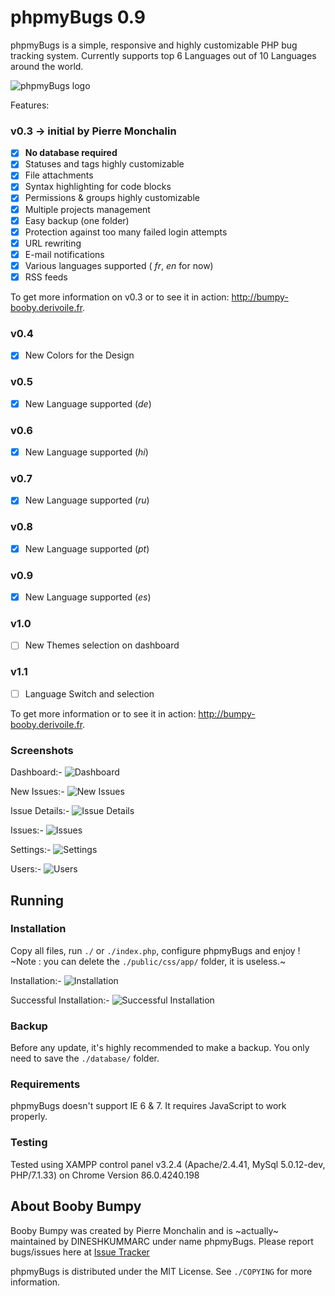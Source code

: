 # phpmyBugs 0.9
phpmyBugs is a simple, responsive and highly customizable PHP bug tracking system. Currently supports top 6 Languages out of 10 Languages around the world.

![phpmyBugs logo](https://github.com/dineshkummarc/phpmyBugs/blob/master/screenshots/phpmybugs-logo.png)

Features:

### v0.3 -> initial by Pierre Monchalin
- [x] **No database required**
- [x] Statuses and tags highly customizable
- [x] File attachments
- [x] Syntax highlighting for code blocks
- [x] Permissions & groups highly customizable
- [x] Multiple projects management
- [x] Easy backup (one folder)
- [x] Protection against too many failed login attempts
- [x] URL rewriting
- [x] E-mail notifications
- [x] Various languages supported ( _fr_, _en_ for now)
- [x] RSS feeds

To get more information on v0.3 or to see it in action: <http://bumpy-booby.derivoile.fr>.

### v0.4
- [x] New Colors for the Design

### v0.5
- [x] New Language supported (_de_)

### v0.6
- [x] New Language supported (_hi_)

### v0.7
- [x] New Language supported (_ru_)

### v0.8
- [x] New Language supported (_pt_)

### v0.9
- [x] New Language supported (_es_)

### v1.0
- [ ] New Themes selection on dashboard

### v1.1
- [ ] Language Switch and selection

To get more information or to see it in action: <http://bumpy-booby.derivoile.fr>.

### Screenshots

Dashboard:-
![Dashboard](https://github.com/dineshkummarc/phpmyBugs/blob/master/screenshots/dashboard.png)

New Issues:-
![New Issues](https://github.com/dineshkummarc/phpmyBugs/blob/master/screenshots/new-issue.png)

Issue Details:-
![Issue Details](https://github.com/dineshkummarc/phpmyBugs/blob/master/screenshots/issue-details.png)

Issues:-
![Issues](https://github.com/dineshkummarc/phpmyBugs/blob/master/screenshots/issues.png)

Settings:-
![Settings](https://github.com/dineshkummarc/phpmyBugs/blob/master/screenshots/settings.png)

Users:-
![Users](https://github.com/dineshkummarc/phpmyBugs/blob/master/screenshots/users.png)

## Running

### Installation
Copy all files, run `./` or `./index.php`, configure phpmyBugs and enjoy !
~Note : you can delete the `./public/css/app/` folder, it is useless.~

Installation:-
![Installation](https://github.com/dineshkummarc/phpmyBugs/blob/master/screenshots/installation.png)

Successful Installation:-
![Successful Installation](https://github.com/dineshkummarc/phpmyBugs/blob/master/screenshots/installation-completed.png)

### Backup
Before any update, it's highly recommended to make a backup. You only need to save the `./database/` folder.

### Requirements
phpmyBugs doesn't support IE 6 & 7. It requires JavaScript to work properly.

### Testing
Tested using XAMPP control panel v3.2.4 (Apache/2.4.41, MySql 5.0.12-dev, PHP/7.1.33) on Chrome Version 86.0.4240.198

## About Booby Bumpy
Booby Bumpy was created by Pierre Monchalin and is ~actually~ maintained by DINESHKUMMARC under name phpmyBugs. Please report bugs/issues here at [Issue Tracker](https://github.com/dineshkummarc/phpmyBugs/issues)

phpmyBugs is distributed under the MIT License. See `./COPYING` for more information.